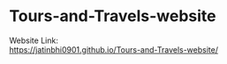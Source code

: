 # Tours-and-Travels-website
Website Link:  
https://jatinbhi0901.github.io/Tours-and-Travels-website/
